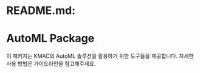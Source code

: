 # README.md:

# AutoML Package

이 패키지는 KMAC의 AutoML 솔루션을 활용하기 위한 도구들을 제공합니다.
자세한 사용 방법은 가이드라인을 참고해주세요.
